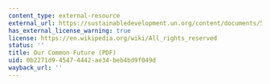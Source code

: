 ```yaml
---
content_type: external-resource
external_url: https://sustainabledevelopment.un.org/content/documents/5987our-common-future.pdf
has_external_license_warning: true
license: https://en.wikipedia.org/wiki/All_rights_reserved
status: ''
title: Our Common Future (PDF)
uid: 0b2271d9-4547-4442-ae34-beb4bd9f049d
wayback_url: ''
---
```

